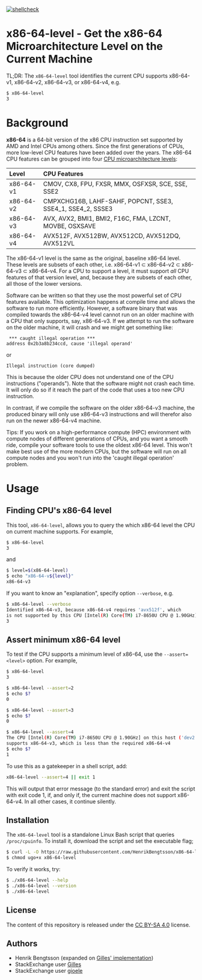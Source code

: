 [![shellcheck](https://github.com/HenrikBengtsson/x86-64-level/actions/workflows/shellcheck.yml/badge.svg)](https://github.com/HenrikBengtsson/x86-64-level/actions/workflows/shellcheck.yml)

# x86-64-level - Get the x86-64 Microarchitecture Level on the Current Machine

TL;DR: The `x86-64-level` tool identifies the current CPU supports
x86-64-v1, x86-64-v2, x86-64-v3, or x86-64-v4, e.g.

```sh
$ x86-64-level
3
```


# Background

**x86-64** is a 64-bit version of the x86 CPU instruction set
supported by AMD and Intel CPUs among others.  Since the first
generations of CPUs, more low-level CPU features have been added over
the years.  The x86-64 CPU features can be grouped into four [CPU
microarchitecture levels]:

| Level     | CPU Features
|:----------|:---------------------------------------------------
| x86-64-v1 | CMOV, CX8, FPU, FXSR, MMX, OSFXSR, SCE, SSE, SSE2
| x86-64-v2 | CMPXCHG16B, LAHF-SAHF, POPCNT, SSE3, SSE4\_1, SSE4\_2, SSSE3
| x86-64-v3 | AVX, AVX2, BMI1, BMI2, F16C, FMA, LZCNT, MOVBE, OSXSAVE
| x86-64-v4 | AVX512F, AVX512BW, AVX512CD, AVX512DQ, AVX512VL

The x86-64-v1 level is the same as the original, baseline x86-64
level.  These levels are subsets of each other, i.e. x86-64-v1 ⊂
x86-64-v2 ⊂ x86-64-v3 ⊂ x86-64-v4.  For a CPU to support a level, it
must support _all_ CPU features of that version level, and, because
they are subsets of each other, all those of the lower versions.

Software can be written so that they use the most powerful set of CPU
features available.  This optimization happens at compile time and
allows the software to run more efficiently.  However, a software
binary that was compiled towards the x86-64-v4 level cannot run on an
older machine with a CPU that only supports, say, x86-64-v3.  If we
attempt to run the software on the older machine, it will crash and we
might get something like:

```
 *** caught illegal operation ***
address 0x2b3a8b234ccd, cause 'illegal operand'
```

or

```
Illegal instruction (core dumped)
```

This is because the older CPU does not understand one of the CPU
instructions ("operands").  Note that the software might not crash each
time.  It will only do so if it reach the part of the code that uses
a too new CPU instruction.

In contrast, if we compile the software on the older x86-64-v3
machine, the produced binary will only use x86-64-v3 instructions and
will therefor also run on the newer x86-64-v4 machine.

Tips: If you work on a high-performance compute (HPC) environment with
compute nodes of different generations of CPUs, and you want a smooth
ride, compile your software tools to use the oldest x86-64 level.
This won't make best use of the more modern CPUs, but the software
will run on all compute nodes and you won't run into the 'caught
illegal operation' problem.


# Usage

## Finding CPU's x86-64 level

This tool, `x86-64-level`, allows you to query the which x86-64 level
the CPU on current machine supports.  For example,

```sh
$ x86-64-level
3
```

and

```sh
$ level=$(x86-64-level)
$ echo "x86-64-v${level}"
x86-64-v3
```

If you want to know an "explanation", specify option `--verbose`, e.g.

```sh
$ x86-64-level --verbose
Identified x86-64-v3, because x86-64-v4 requires 'avx512f', which
is not supported by this CPU [Intel(R) Core(TM) i7-8650U CPU @ 1.90GHz]
3
```


## Assert minimum x86-64 level

To test if the CPU supports a minimum level of x86-64, use the
`--assert=<level>` option.  For example,

```sh
$ x86-64-level
3

$ x86-64-level --assert=2
$ echo $?
0

$ x86-64-level --assert=3
$ echo $?
0

$ x86-64-level --assert=4
The CPU [Intel(R) Core(TM) i7-8650U CPU @ 1.90GHz] on this host ('dev2')
supports x86-64-v3, which is less than the required x86-64-v4
$ echo $?
1
```

To use this as a gatekeeper in a shell script, add:

```sh
x86-64-level --assert=4 || exit 1
```

This will output that error message (to the standard error) and exit
the script with exit code 1, if, and only if, the current machine does
not support x86-64-v4. In all other cases, it continue silently.



## Installation

The `x86-64-level` tool is a standalone Linux Bash script that queries
`/proc/cpuinfo`.  To install it, download the script and set the
executable flag;

```sh
$ curl -L -O https://raw.githubusercontent.com/HenrikBengtsson/x86-64-level/main/x86-64-level
$ chmod ugo+x x86-64-level
```

To verify it works, try:

```sh
$ ./x86-64-level --help
$ ./x86-64-level --version
$ ./x86-64-level
```

## License

The content of this repository is released under the [CC BY-SA 4.0]
license.


## Authors

* Henrik Bengtsson (expanded on [Gilles' implementation])
* StackExchange user [Gilles]
* StackExchange user [gioele]


[CPU microarchitecture levels]: https://www.wikipedia.org/wiki/X86-64#Microarchitecture_levels
[Gilles' implementation]: https://unix.stackexchange.com/a/631320
[Gilles]: https://stackexchange.com/users/164368/
[gioele]: https://unix.stackexchange.com/users/14861/
[CC BY-SA 4.0]: https://creativecommons.org/licenses/by-sa/4.0/
